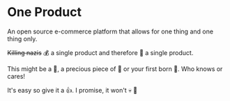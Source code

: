 # One Product

An open source e-commerce platform that allows for one thing and one thing only.

~~Killing nazis~~ :moneybag: a single product and therefore :money_with_wings: a single product.

This might be a :book:, a precious piece of :art: or your first born :baby:.
Who knows or cares!

It's easy so give it a :thumbsup:. I promise, it won't :skull: :gun:

